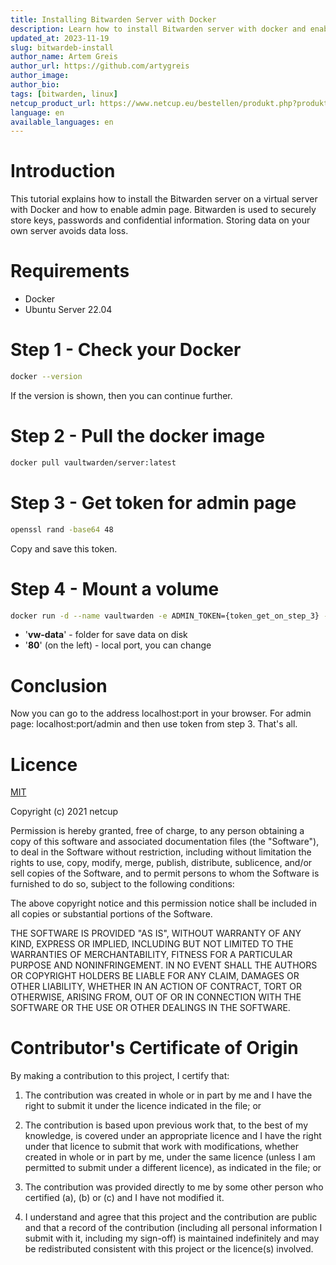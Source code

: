 ```yaml
---
title: Installing Bitwarden Server with Docker
description: Learn how to install Bitwarden server with docker and enable admin page
updated_at: 2023-11-19
slug: bitwardeb-install
author_name: Artem Greis
author_url: https://github.com/artygreis
author_image: 
author_bio: 
tags: [bitwarden, linux]
netcup_product_url: https://www.netcup.eu/bestellen/produkt.php?produkt=2902
language: en
available_languages: en
---
```


# Introduction
This tutorial explains how to install the Bitwarden server on a virtual server with Docker and how to enable admin page. Bitwarden is used to securely store keys, passwords and confidential information. Storing data on your own server avoids data loss.

# Requirements
* Docker
* Ubuntu Server 22.04

# Step 1 - Check your Docker
```sh
docker --version
```
If the version is shown, then you can continue further.

# Step 2 - Pull the docker image
```sh
docker pull vaultwarden/server:latest
```

# Step 3 - Get token for admin page
```sh
openssl rand -base64 48
```
Copy and save this token.

# Step 4 - Mount a volume
```sh
docker run -d --name vaultwarden -e ADMIN_TOKEN={token_get_on_step_3} -v /vw-data/:/data/ -p 80:80 vaultwarden/server:latest
```
- '**vw-data**' - folder for save data on disk
- '**80**' (on the left) - local port, you can change
# Conclusion
Now you can go to the address localhost:port in your browser. For admin page: localhost:port/admin and then use token from step 3.
That's all.

# Licence

[MIT](https://github.com/netcup-community/community-tutorials/blob/main/LICENSE)

Copyright (c) 2021 netcup

Permission is hereby granted, free of charge, to any person obtaining a copy of this software and associated documentation files (the "Software"), to deal in the Software without restriction, including without limitation the rights to use, copy, modify, merge, publish, distribute, sublicence, and/or sell copies of the Software, and to permit persons to whom the Software is furnished to do so, subject to the following conditions:

The above copyright notice and this permission notice shall be included in all copies or substantial portions of the Software.

THE SOFTWARE IS PROVIDED "AS IS", WITHOUT WARRANTY OF ANY KIND, EXPRESS OR IMPLIED, INCLUDING BUT NOT LIMITED TO THE WARRANTIES OF MERCHANTABILITY, FITNESS FOR A PARTICULAR PURPOSE AND NONINFRINGEMENT. IN NO EVENT SHALL THE AUTHORS OR COPYRIGHT HOLDERS BE LIABLE FOR ANY CLAIM, DAMAGES OR OTHER LIABILITY, WHETHER IN AN ACTION OF CONTRACT, TORT OR OTHERWISE, ARISING FROM, OUT OF OR IN CONNECTION WITH THE SOFTWARE OR THE USE OR OTHER DEALINGS IN THE SOFTWARE.

# Contributor's Certificate of Origin
By making a contribution to this project, I certify that:

 1) The contribution was created in whole or in part by me and I have the right to submit it under the licence indicated in the file; or

 2) The contribution is based upon previous work that, to the best of my knowledge, is covered under an appropriate licence and I have the right under that licence to submit that work with modifications, whether created in whole or in part by me, under the same licence (unless I am permitted to submit under a different licence), as indicated in the file; or

 3) The contribution was provided directly to me by some other person who certified (a), (b) or (c) and I have not modified it.

 4) I understand and agree that this project and the contribution are public and that a record of the contribution (including all personal information I submit with it, including my sign-off) is maintained indefinitely and may be redistributed consistent with this project or the licence(s) involved.
